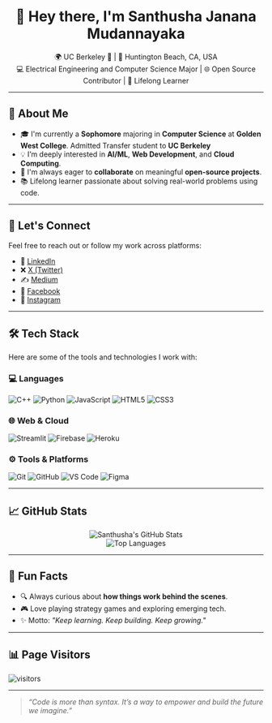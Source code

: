 <h1 align="center">👋 Hey there, I'm Santhusha Janana Mudannayaka</h1>

<p align="center">
  🌍 UC Berkeley 🐻 | 📍 Huntington Beach, CA, USA <br/>
  💻 Electrical Engineering and Computer Science Major | 🌐 Open Source Contributor | 🧠 Lifelong Learner
</p>

---

## 🚀 About Me

- 🎓 I'm currently a **Sophomore** majoring in **Computer Science** at **Golden West College**. Admitted Transfer student to **UC Berkeley**
- 💡 I’m deeply interested in **AI/ML**, **Web Development**, and **Cloud Computing**.
- 🤝 I'm always eager to **collaborate** on meaningful **open-source projects**.
- 📚 Lifelong learner passionate about solving real-world problems using code.

---

## 💼 Let's Connect

Feel free to reach out or follow my work across platforms:

- 🔗 [LinkedIn](https://www.linkedin.com/in/santhusha-janana-mudannayaka)
- ❌ [X (Twitter)](https://twitter.com/SanthushaJanana)
- ✍️ [Medium](https://santhushajanana.medium.com/)
- 📘 [Facebook](https://www.facebook.com/santhushajanana.mudannayaka)
- 📸 [Instagram](https://www.instagram.com/santhusha_janana/)

---

## 🛠️ Tech Stack

Here are some of the tools and technologies I work with:

### 💻 Languages
![C++](https://img.shields.io/badge/C++-00599C?style=flat&logo=c%2B%2B&logoColor=white)
![Python](https://img.shields.io/badge/Python-3776AB?style=flat&logo=python&logoColor=white)
![JavaScript](https://img.shields.io/badge/JavaScript-F7DF1E?style=flat&logo=javascript&logoColor=black)
![HTML5](https://img.shields.io/badge/HTML5-E34F26?style=flat&logo=html5&logoColor=white)
![CSS3](https://img.shields.io/badge/CSS3-1572B6?style=flat&logo=css3&logoColor=white)

### 🌐 Web & Cloud
![Streamlit](https://img.shields.io/badge/Streamlit-FF4B4B?style=flat&logo=streamlit&logoColor=white)
![Firebase](https://img.shields.io/badge/Firebase-FFCA28?style=flat&logo=firebase&logoColor=black)
![Heroku](https://img.shields.io/badge/Heroku-430098?style=flat&logo=heroku&logoColor=white)

### ⚙️ Tools & Platforms
![Git](https://img.shields.io/badge/Git-F05032?style=flat&logo=git&logoColor=white)
![GitHub](https://img.shields.io/badge/GitHub-181717?style=flat&logo=github&logoColor=white)
![VS Code](https://img.shields.io/badge/VSCode-007ACC?style=flat&logo=visual-studio-code&logoColor=white)
![Figma](https://img.shields.io/badge/Figma-F24E1E?style=flat&logo=figma&logoColor=white)

---

## 📈 GitHub Stats

<p align="center">
  <img src="https://github-readme-stats.vercel.app/api?username=Santhusha-bit&show_icons=true&theme=radical" alt="Santhusha's GitHub Stats" />
  <br/>
  <img src="https://github-readme-stats.vercel.app/api/top-langs/?username=Santhusha-bit&layout=compact&theme=radical" alt="Top Languages" />
</p>

---

## 🌟 Fun Facts

- 🔍 Always curious about **how things work behind the scenes**.
- 🎮 Love playing strategy games and exploring emerging tech.
- ✨ Motto: _"Keep learning. Keep building. Keep growing."_

---

## 📊 Page Visitors

![visitors](https://visitor-badge.laobi.icu/badge?page_id=Santhusha-bit)

---

> _“Code is more than syntax. It’s a way to empower and build the future we imagine.”_

<!---
Santhusha-bit/Santhusha-bit is a ✨ special ✨ repository because its `README.md` (this file) appears on your GitHub profile.
You can click the Preview link to take a look at your changes.
--->
